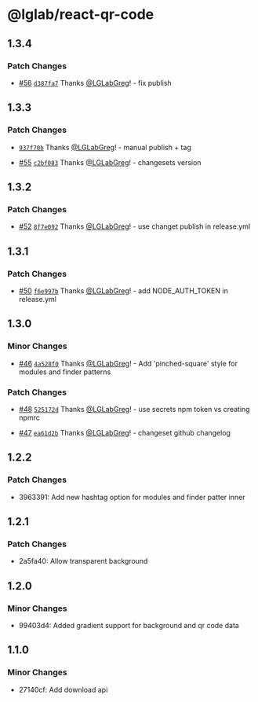 # @lglab/react-qr-code

## 1.3.4

### Patch Changes

- [#56](https://github.com/LGLabGreg/react-qr-code/pull/56) [`d387fa7`](https://github.com/LGLabGreg/react-qr-code/commit/d387fa75f32a7d15057ffc73fc47ced273cb046b) Thanks [@LGLabGreg](https://github.com/LGLabGreg)! - fix publish

## 1.3.3

### Patch Changes

- [`937f70b`](https://github.com/LGLabGreg/react-qr-code/commit/937f70b3adaabd58cb884e3145128e88b7840bdd) Thanks [@LGLabGreg](https://github.com/LGLabGreg)! - manual publish + tag

- [#55](https://github.com/LGLabGreg/react-qr-code/pull/55) [`c2bf083`](https://github.com/LGLabGreg/react-qr-code/commit/c2bf083853cd6079bd65f33c13ce101ec3592cec) Thanks [@LGLabGreg](https://github.com/LGLabGreg)! - changesets version

## 1.3.2

### Patch Changes

- [#52](https://github.com/LGLabGreg/react-qr-code/pull/52) [`8f7e092`](https://github.com/LGLabGreg/react-qr-code/commit/8f7e0921cef73afe2234813d3dc06c1c4f1c3683) Thanks [@LGLabGreg](https://github.com/LGLabGreg)! - use changet publish in release.yml

## 1.3.1

### Patch Changes

- [#50](https://github.com/LGLabGreg/react-qr-code/pull/50) [`f6e997b`](https://github.com/LGLabGreg/react-qr-code/commit/f6e997bb88a157717fec9649622aefa6133bad3f) Thanks [@LGLabGreg](https://github.com/LGLabGreg)! - add NODE_AUTH_TOKEN in release.yml

## 1.3.0

### Minor Changes

- [#46](https://github.com/LGLabGreg/react-qr-code/pull/46) [`4a528f0`](https://github.com/LGLabGreg/react-qr-code/commit/4a528f0f2d1c179a7995f773ad8e9023564eb424) Thanks [@LGLabGreg](https://github.com/LGLabGreg)! - Add 'pinched-square' style for modules and finder patterns

### Patch Changes

- [#48](https://github.com/LGLabGreg/react-qr-code/pull/48) [`525172d`](https://github.com/LGLabGreg/react-qr-code/commit/525172d6f2ef15598f4e75f840bd912805dc6092) Thanks [@LGLabGreg](https://github.com/LGLabGreg)! - use secrets npm token vs creating npmrc

- [#47](https://github.com/LGLabGreg/react-qr-code/pull/47) [`ea61d2b`](https://github.com/LGLabGreg/react-qr-code/commit/ea61d2bddabd1c95f98ffd34162ee44f5516bf99) Thanks [@LGLabGreg](https://github.com/LGLabGreg)! - changeset github changelog

## 1.2.2

### Patch Changes

- 3963391: Add new hashtag option for modules and finder patter inner

## 1.2.1

### Patch Changes

- 2a5fa40: Allow transparent background

## 1.2.0

### Minor Changes

- 99403d4: Added gradient support for background and qr code data

## 1.1.0

### Minor Changes

- 27140cf: Add download api
